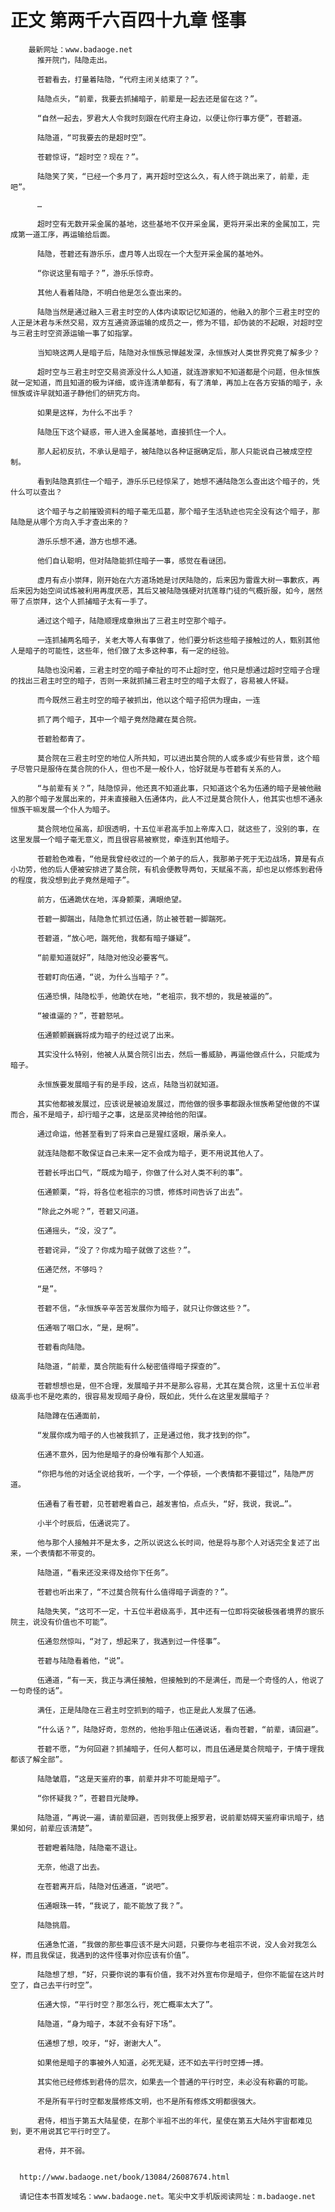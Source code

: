 # 正文 第两千六百四十九章 怪事
        最新网址：www.badaoge.net
          推开院门，陆隐走出。
      
          苍碧看去，打量着陆隐，“代府主闭关结束了？”。
      
          陆隐点头，“前辈，我要去抓捕暗子，前辈是一起去还是留在这？”。
      
          “自然一起去，罗君大人令我时刻跟在代府主身边，以便让你行事方便”，苍碧道。
      
          陆隐道，“可我要去的是超时空”。
      
          苍碧惊讶，“超时空？现在？”。
      
          陆隐笑了笑，“已经一个多月了，离开超时空这么久，有人终于跳出来了，前辈，走吧”。
      
          …
      
          超时空有无数开采金属的基地，这些基地不仅开采金属，更将开采出来的金属加工，完成第一道工序，再运输给后面。
      
          陆隐，苍碧还有游乐乐，虚月等人出现在一个大型开采金属的基地外。
      
          “你说这里有暗子？”，游乐乐惊奇。
      
          其他人看着陆隐，不明白他是怎么查出来的。
      
          陆隐当然是通过融入三君主时空的人体内读取记忆知道的，他融入的那个三君主时空的人正是沐君与禾然交易，双方互通资源运输的成员之一，修为不错，却伪装的不起眼，对超时空与三君主时空资源运输一事了如指掌。
      
          当知晓这两人是暗子后，陆隐对永恒族忌惮越发深，永恒族对人类世界究竟了解多少？
      
          超时空与三君主时空交易资源没什么人知道，就连游家知不知道都是个问题，但永恒族就一定知道，而且知道的极为详细，或许连清单都有，有了清单，再加上在各方安插的暗子，永恒族或许早就知道子静他们的研究方向。
      
          如果是这样，为什么不出手？
      
          陆隐压下这个疑惑，带人进入金属基地，直接抓住一个人。
      
          那人起初反抗，不承认是暗子，被陆隐以各种证据确定后，那人只能说自己被成空控制。
      
          看到陆隐真抓住一个暗子，游乐乐已经惊呆了，她想不通陆隐怎么查出这个暗子的，凭什么可以查出？
      
          这个暗子与之前摧毁资料的暗子毫无瓜葛，那个暗子生活轨迹也完全没有这个暗子，那陆隐是从哪个方向入手才查出来的？
      
          游乐乐想不通，游方也想不通。
      
          他们自认聪明，但对陆隐能抓住暗子一事，感觉在看谜团。
      
          虚月有点小崇拜，刚开始在六方道场她是讨厌陆隐的，后来因为雷霆大树一事歉疚，再后来因为始空间试炼被利用再度厌恶，其后又被陆隐强硬对抗莲尊门徒的气概折服，如今，居然带了点崇拜，这个人抓捕暗子太有一手了。
      
          通过这个暗子，陆隐顺理成章揪出了三君主时空那个暗子。
      
          一连抓捕两名暗子，关老大等人有事做了，他们要分析这些暗子接触过的人，甄别其他人是暗子的可能性，这些年，他们做了太多这种事，有一定的经验。
      
          陆隐也没闲着，三君主时空的暗子牵扯的可不止超时空，他只是想通过超时空暗子合理的找出三君主时空的暗子，否则一来就抓捕三君主时空的暗子太假了，容易被人怀疑。
      
          而今既然三君主时空的暗子被抓出，他以这个暗子招供为理由，一连
      
          抓了两个暗子，其中一个暗子竟然隐藏在莫合院。
      
          苍碧脸都青了。
      
          莫合院在三君主时空的地位人所共知，可以进出莫合院的人或多或少有些背景，这个暗子尽管只是服侍在莫合院的仆人，但也不是一般仆人，恰好就是与苍碧有关系的人。
      
          “与前辈有关？”，陆隐惊异，他还真不知道此事，只知道这个名为伍通的暗子是被他融入的那个暗子发展出来的，并未直接融入伍通体内，此人不过是莫合院仆人，他其实也想不通永恒族干嘛发展一个仆人为暗子。
      
          莫合院地位虽高，却很透明，十五位半君高手加上帝库入口，就这些了，没别的事，在这里发展一个暗子毫无意义，而且很容易被察觉，牵连到其他暗子。
      
          苍碧脸色难看，“他是我曾经收过的一个弟子的后人，我那弟子死于无边战场，算是有点小功劳，他的后人便被安排进了莫合院，有机会便教导两句，天赋虽不高，却也足以修炼到君侍的程度，我没想到此子竟然是暗子”。
      
          前方，伍通跪伏在地，浑身颤栗，满眼绝望。
      
          苍碧一脚踹出，陆隐急忙抓过伍通，防止被苍碧一脚踹死。
      
          苍碧道，“放心吧，踹死他，我都有暗子嫌疑”。
      
          “前辈知道就好”，陆隐对他没必要客气。
      
          苍碧盯向伍通，“说，为什么当暗子？”。
      
          伍通恐惧，陆隐松手，他跪伏在地，“老祖宗，我不想的，我是被逼的”。
      
          “被谁逼的？”，苍碧怒吼。
      
          伍通颤颤巍巍将成为暗子的经过说了出来。
      
          其实没什么特别，他被人从莫合院引出去，然后一番威胁，再逼他做点什么，只能成为暗子。
      
          永恒族要发展暗子有的是手段，这点，陆隐当初就知道。
      
          其实他都被发展过，应该说是被迫发展过，而他做的很多事都跟永恒族希望他做的不谋而合，虽不是暗子，却行暗子之事，这是巫灵神给他的阳谋。
      
          通过命运，他甚至看到了将来自己是猩红竖眼，屠杀亲人。
      
          就连陆隐都不敢保证自己未来一定不会成为暗子，更不用说其他人了。
      
          苍碧长呼出口气，“既成为暗子，你做了什么对人类不利的事”。
      
          伍通颤栗，“将，将各位老祖宗的习惯，修炼时间告诉了出去”。
      
          “除此之外呢？”，苍碧又问道。
      
          伍通摇头，“没，没了”。
      
          苍碧诧异，“没了？你成为暗子就做了这些？”。
      
          伍通茫然，不够吗？
      
          “是”。
      
          苍碧不信，“永恒族辛辛苦苦发展你为暗子，就只让你做这些？”。
      
          伍通咽了咽口水，“是，是啊”。
      
          苍碧看向陆隐。
      
          陆隐道，“前辈，莫合院能有什么秘密值得暗子探查的”。
      
          苍碧想想也是，但不合理，发展暗子并不是那么容易，尤其在莫合院，这里十五位半君级高手也不是吃素的，很容易发现暗子身份，既如此，凭什么在这里发展暗子？
      
          陆隐蹲在伍通面前，
      
          “发展你成为暗子的人也被我抓了，正是通过他，我才找到的你”。
      
          伍通不意外，因为他是暗子的身份唯有那个人知道。
      
          “你把与他的对话全说给我听，一个字，一个停顿，一个表情都不要错过”，陆隐严厉道。
      
          伍通看了看苍碧，见苍碧瞪着自己，越发害怕，点点头，“好，我说，我说…”。
      
          小半个时辰后，伍通说完了。
      
          他与那个人接触并不是太多，之所以说这么长时间，他是将与那个人对话完全复述了出来，一个表情都不带变的。
      
          陆隐道，“看来还没来得及给你下任务”。
      
          苍碧也听出来了，“不过莫合院有什么值得暗子调查的？”。
      
          陆隐失笑，“这可不一定，十五位半君级高手，其中还有一位即将突破极强者境界的宸乐院主，说没有价值也不可能”。
      
          伍通忽然惊叫，“对了，想起来了，我遇到过一件怪事”。
      
          苍碧与陆隐看着他，“说”。
      
          伍通道，“有一天，我正与满任接触，但接触到的不是满任，而是一个奇怪的人，他说了一句奇怪的话”。
      
          满任，正是陆隐在三君主时空抓到的暗子，也正是此人发展了伍通。
      
          “什么话？”，陆隐好奇，忽然的，他抬手阻止伍通说话，看向苍碧，“前辈，请回避”。
      
          苍碧不愿，“为何回避？抓捕暗子，任何人都可以，而且伍通是莫合院暗子，于情于理我都该了解全部”。
      
          陆隐皱眉，“这是天鉴府的事，前辈并非不可能是暗子”。
      
          “你怀疑我？”，苍碧目光陡睁。
      
          陆隐道，“再说一遍，请前辈回避，否则我便上报罗君，说前辈妨碍天鉴府审讯暗子，结果如何，前辈应该清楚”。
      
          苍碧瞪着陆隐，陆隐毫不退让。
      
          无奈，他退了出去。
      
          在苍碧离开后，陆隐对伍通道，“说吧”。
      
          伍通眼珠一转，“我说了，能不能放了我？”。
      
          陆隐挑眉。
      
          伍通急忙道，“我做的那些事应该不是大问题，只要你与老祖宗不说，没人会对我怎么样，而且我保证，我遇到的这件怪事对你应该有价值”。
      
          陆隐想了想，“好，只要你说的事有价值，我不对外宣布你是暗子，但你不能留在这片时空了，自己去平行时空”。
      
          伍通大惊，“平行时空？那怎么行，死亡概率太大了”。
      
          陆隐道，“身为暗子，本就不会有好下场”。
      
          伍通想了想，咬牙，“好，谢谢大人”。
      
          如果他是暗子的事被外人知道，必死无疑，还不如去平行时空搏一搏。
      
          其实他已经修炼到君侍的层次，如果去一个普通的平行时空，未必没有称霸的可能。
      
          不是所有平行时空都发展修炼文明，也不是所有修炼文明都很强大。
      
          君侍，相当于第五大陆星使，在那个半祖不出的年代，星使在第五大陆外宇宙都难见到，更不用说其它平行时空了。
      
          君侍，并不弱。
      
      
      http://www.badaoge.net/book/13084/26087674.html
      
      请记住本书首发域名：www.badaoge.net。笔尖中文手机版阅读网址：m.badaoge.net